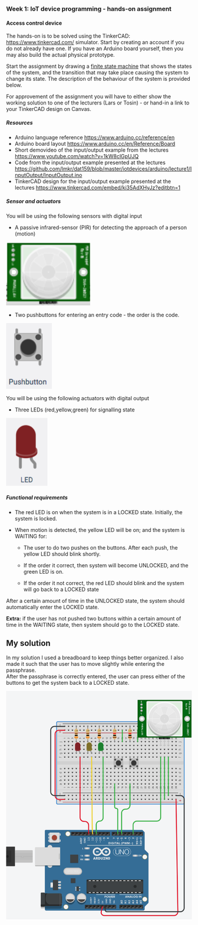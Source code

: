 ### Week 1: IoT device programming - hands-on assignment

#### Access control device

The hands-on is to be solved using the TinkerCAD: https://www.tinkercad.com/ simulator. Start by creating an account if you do not already have one. If you have an Arduino board yourself, then you may also build the actual physical prototype.

Start the assignment by drawing a [finite state machine](https://en.wikipedia.org/wiki/Finite-state_machine) that shows the states of the system, and the transition that may take place causing the system to change its state. The description of the behaviour of the system is provided below.

For approvement of the assignment you will have to either show the working solution to one of the lecturers (Lars or Tosin) - or hand-in a link to your TinkerCAD design on Canvas.

##### Resources

- Arduino language reference https://www.arduino.cc/reference/en
- Arduino board layout https://www.arduino.cc/en/Reference/Board   
- Short demovideo of the input/output example from the lectures https://www.youtube.com/watch?v=1kW8clGpUJQ
- Code from the input/output example presented at the lectures https://github.com/lmkr/dat159/blob/master/iotdevices/arduino/lecture1/InputOutput/InputOutput.ino
- TinkerCAD design for the input/output example presented at the lectures https://www.tinkercad.com/embed/ki35AdXHyJz?editbtn=1

##### Sensor and actuators

You will be using the following sensors with digital input

- A passive infrared-sensor (PIR) for detecting the approach of a person (motion)

![](assets/PIR.png)

- Two pushbuttons for entering an entry code - the order is the code.

![](assets/pushButton.png)

You will be using the following actuators with digital output

- Three LEDs (red,yellow,green) for signalling state

![](assets/LED.png)

##### Functional requirements

- The red LED is on when the system is in a LOCKED state. Initially, the system is locked.

- When motion is detected, the yellow LED will be on; and the system is WAITING for:

   - The user to do two pushes on the buttons. After each push, the yellow LED should blink shortly.

   - If the order it correct, then system will become UNLOCKED, and the green LED is on.

   - If the order it not correct, the red LED should blink and the system will go back to a LOCKED state

After a certain amount of time in the UNLOCKED state, the system should automatically enter the LOCKED state.

**Extra:** if the user has not pushed two buttons within a certain amount of time in the WAITING state, then system should go to the LOCKED state.


## My solution

In my solution I used a breadboard to keep things better organized.
I also made it such that the user has to move slightly while entering the passphrase. <br>
After the passphrase is correctly entered, the user can press either of the buttons to get the system back to a LOCKED state.

![](assets/Solution.png)
